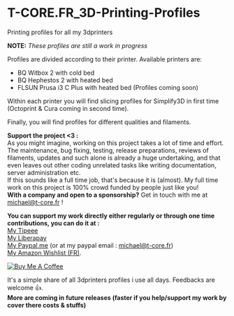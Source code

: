 # T-CORE.FR_3D-Printing-Profiles
Printing profiles for all my 3dprinters

**NOTE:** *These profiles are still a work in progress*

Profiles are divided according to their printer. Available printers are:
* BQ Witbox 2 with cold bed
* BQ Hephestos 2 with heated bed
* FLSUN Prusa i3 C Plus with heated bed (Profiles coming soon)


Within each printer you will find slicing profiles for Simplify3D in first time (Octoprint & Cura coming in second time).

Finally, you will find profiles for different qualities and filaments.

**Support the project <3 :**<br>
As you might imagine, working on this project takes a lot of time and effort. The maintenance, bug fixing, testing, release preparations, reviews of filaments, updates and such alone is already a huge undertaking, and that even leaves out other coding unrelated tasks like writing documentation, server administration etc.<br>
If this sounds like a full time job, that's because it is (almost). My full time work on this project is 100% crowd funded by people just like you!<br>
**With a company and open to a sponsorship?** Get in touch with me at michael@t-core.fr ! 

**You can support my work directly either regularly or through one time contributions, you can do it at :**<br>
[My Tipeee](https://www.tipeee.com/torvast)<br>
[My Liberapay](https://liberapay.com/Torvast/donate)<br>
[My Paypal.me](https://www.paypal.me/Torvast) (or at my paypal email : michael@t-core.fr)<br>
[My Amazon Wishlist (FR)](https://amzn.to/2GFwbD3).

<a href="https://www.buymeacoffee.com/torvast" target="_blank"><img src="https://www.buymeacoffee.com/assets/img/custom_images/black_img.png" alt="Buy Me A Coffee" style="height: auto !important;width: auto !important;" ></a>

It's a simple share of all 3dprinters profiles i use all days. Feedbacks are welcome 👍.<br>
**More are coming in future releases (faster if you help/support my work by cover there costs & stuffs)**
